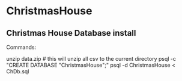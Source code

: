# ChristmasHouse

## Christmas House Database install
Commands:

unzip data.zip # this will unzip all csv to the current directory
psql -c "CREATE DATABASE \"ChristmasHouse\";"
psql -d ChristmasHouse < ChDb.sql

